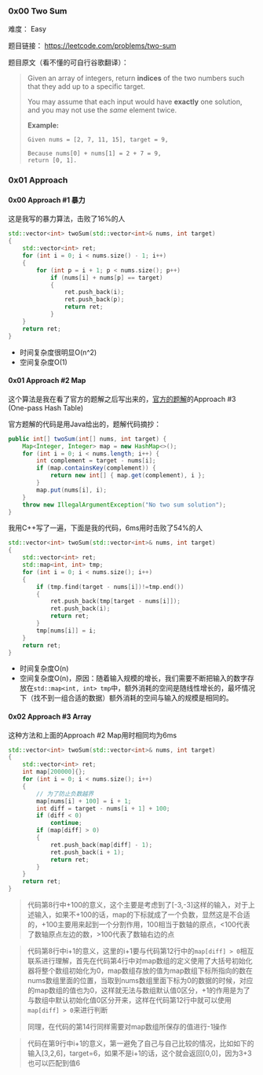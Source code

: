 ### 0x00 Two Sum

难度： Easy

题目链接： https://leetcode.com/problems/two-sum

题目原文（看不懂的可自行谷歌翻译）：

> Given an array of integers, return **indices** of the two numbers such that they add up to a specific target.
>
> You may assume that each input would have **exactly** one solution, and you may not use the *same* element twice.
>
> **Example:**
>
> ```
> Given nums = [2, 7, 11, 15], target = 9,
>
> Because nums[0] + nums[1] = 2 + 7 = 9,
> return [0, 1].
> ```

### 0x01 Approach

#### 0x00 Approach #1 暴力

这是我写的暴力算法，击败了16%的人

```c++
std::vector<int> twoSum(std::vector<int>& nums, int target) 
{
    std::vector<int> ret;
    for (int i = 0; i < nums.size() - 1; i++)
    {
        for (int p = i + 1; p < nums.size(); p++)
            if (nums[i] + nums[p] == target)
            {
                ret.push_back(i);
                ret.push_back(p);
                return ret;
            }
    }
    return ret;
}
```

* 时间复杂度很明显O(n^2)
* 空间复杂度O(1)

#### 0x01 Approach #2 Map

这个算法是我在看了官方的题解之后写出来的，[官方的题解](https://leetcode.com/articles/two-sum/)的Approach #3 (One-pass Hash Table)

官方题解的代码是用Java给出的，题解代码摘抄：

```java
public int[] twoSum(int[] nums, int target) {
    Map<Integer, Integer> map = new HashMap<>();
    for (int i = 0; i < nums.length; i++) {
        int complement = target - nums[i];
        if (map.containsKey(complement)) {
            return new int[] { map.get(complement), i };
        }
        map.put(nums[i], i);
    }
    throw new IllegalArgumentException("No two sum solution");
}
```

我用C++写了一遍，下面是我的代码，6ms用时击败了54%的人

```c++
std::vector<int> twoSum(std::vector<int>& nums, int target)
{
    std::vector<int> ret;
    std::map<int, int> tmp;
    for (int i = 0; i < nums.size(); i++)
    {
        if (tmp.find(target - nums[i])!=tmp.end())
        {
            ret.push_back(tmp[target - nums[i]]);
            ret.push_back(i);
            return ret;
        }
        tmp[nums[i]] = i;
    }
    return ret;
}
```

* 时间复杂度O(n)
* 空间复杂度O(n)，原因：随着输入规模的增长，我们需要不断把输入的数字存放在`std::map<int, int> tmp`中，额外消耗的空间是随线性增长的，最坏情况下（找不到一组合适的数据）额外消耗的空间与输入的规模是相同的。

#### 0x02 Approach #3 Array 

这种方法和上面的Approach #2 Map用时相同均为6ms

```c++
std::vector<int> twoSum(std::vector<int>& nums, int target) 
{
    std::vector<int> ret;
    int map[200000]{};
    for (int i = 0; i < nums.size(); i++)
    {
        // 为了防止负数越界
        map[nums[i] + 100] = i + 1;
        int diff = target - nums[i + 1] + 100;
        if (diff < 0)
            continue;
        if (map[diff] > 0)
        {
            ret.push_back(map[diff] - 1);
            ret.push_back(i + 1);
            return ret;
        }
    }
    return ret;
}
```

> 代码第8行中+100的意义，这个主要是考虑到了[-3,-3]这样的输入，对于上述输入，如果不+100的话，map的下标就成了一个负数，显然这是不合适的，+100主要用来起到一个分割作用，100相当于数轴的原点，\<100代表了数轴原点左边的数，\>100代表了数轴右边的点

> 代码第8行中i+1的意义，这里的i+1要与代码第12行中的`map[diff] > 0`相互联系进行理解，首先在代码第4行中对map数组的定义使用了大括号初始化器将整个数组初始化为0，map数组存放的值为map数组下标所指向的数在nums数组里面的位置，当取到nums数组里面下标为0的数据的时候，对应的map数组的值也为0，这样就无法与数组默认值0区分，+1的作用是为了与数组中默认初始化值0区分开来，这样在代码第12行中就可以使用`map[diff] > 0`来进行判断
>
> 同理，在代码的第14行同样需要对map数组所保存的值进行-1操作

> 代码在第9行中i+1的意义，第一避免了自己与自己比较的情况，比如如下的输入[3,2,6]，target=6，如果不是i+1的话，这个就会返回[0,0]，因为3+3也可以匹配到值6





